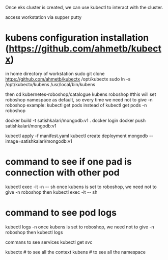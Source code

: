 Once eks cluster is created, we can use kubectl to interact with the cluster. 

access workstation via supper putty

# kubens configuration installation (https://github.com/ahmetb/kubectx)
in home directory of workstation
    sudo git clone https://github.com/ahmetb/kubectx /opt/kubectx
    sudo ln -s /opt/kubectx/kubens /usr/local/bin/kubens

then cd kubernetes-roboshop/catalogue
    kubens roboshop #this will set roboshop namespace as default, so every time we need not to give -n roboshop
    example: kubectl get pods instead of kubectl get pods -n roboshop
 

docker build -t satishkalari/mongodb:v1 .
docker login
docker push satishkalari/mongodb:v1

kubectl apply -f manifest.yaml
kubectl create deployment mongodb --image=satishkalari/mongodb:v1


# command to see if one pad is connection with other pod
kubectl exec -it <pod-name> -n <namespace> -- sh 
    once kubens is set to roboshop, we need not to give -n roboshop
    then kubectl exec -it <pod-name> -- sh

# command to see pod logs
kubectl logs <pod-name> -n <namespace> 
    once kubens is set to roboshop, we need not to give -n roboshop
    then kubectl logs <pod-name>

commans to see services
kubectl get svc





kubectx # to see all the context
kubens # to see all the namespace

